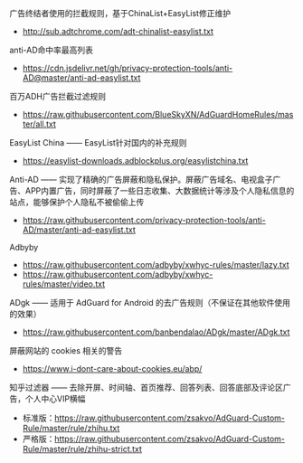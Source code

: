广告终结者使用的拦截规则，基于ChinaList+EasyList修正维护
- http://sub.adtchrome.com/adt-chinalist-easylist.txt

anti-AD命中率最高列表
- https://cdn.jsdelivr.net/gh/privacy-protection-tools/anti-AD@master/anti-ad-easylist.txt

百万ADH广告拦截过滤规则
- https://raw.githubusercontent.com/BlueSkyXN/AdGuardHomeRules/master/all.txt

EasyList China —— EasyList针对国内的补充规则
- https://easylist-downloads.adblockplus.org/easylistchina.txt

Anti-AD —— 实现了精确的广告屏蔽和隐私保护。屏蔽广告域名、电视盒子广告、APP内置广告，同时屏蔽了一些日志收集、大数据统计等涉及个人隐私信息的站点，能够保护个人隐私不被偷偷上传
- https://raw.githubusercontent.com/privacy-protection-tools/anti-AD/master/anti-ad-easylist.txt

Adbyby
- https://raw.githubusercontent.com/adbyby/xwhyc-rules/master/lazy.txt
- https://raw.githubusercontent.com/adbyby/xwhyc-rules/master/video.txt


ADgk —— 适用于 AdGuard for Android 的去广告规则（不保证在其他软件使用的效果）
- https://raw.githubusercontent.com/banbendalao/ADgk/master/ADgk.txt

屏蔽网站的 cookies 相关的警告
- https://www.i-dont-care-about-cookies.eu/abp/

知乎过滤器 —— 去除开屏、时间轴、首页推荐、回答列表、回答底部及评论区广告，个人中心VIP横幅
- 标准版：https://raw.githubusercontent.com/zsakvo/AdGuard-Custom-Rule/master/rule/zhihu.txt
- 严格版：https://raw.githubusercontent.com/zsakvo/AdGuard-Custom-Rule/master/rule/zhihu-strict.txt
